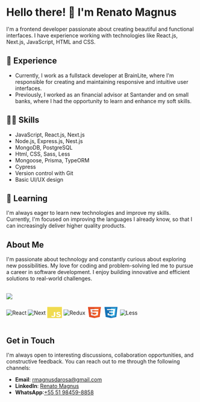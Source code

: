 <h1>Hello there! 👋 I'm Renato Magnus</h1>

 <p>I'm a frontend developer passionate about creating beautiful and functional interfaces. I have experience working with technologies like React.js, Next.js, JavaScript, HTML and CSS.</p>
 
 <h2>💼 Experience</h2>

  <ul>
    <li>Currently, I work as a fullstack developer at BrainLite, where I'm responsible for creating and maintaining responsive and intuitive user interfaces.</li>
    <li>Previously, I worked as an financial advisor at Santander and on small banks, where I had the opportunity to learn and enhance my soft skills.</li>
  </ul>
  
  <h2>👨‍💻 Skills</h2>

  <ul>
    <li>JavaScript, React.js, Next.js</li>
    <li>Node.js, Express.js, Nest.js </li>
    <li>MongoDB, PostgreSQL </li>
    <li>Html, CSS, Sass, Less</li>
   <li>Mongoose, Prisma, TypeORM</li>
    <li>Cypress</li>
    <li>Version control with Git</li>
    <li>Basic UI/UX design</li>
  </ul>

<h2>🌱 Learning</h2>

  <p>I'm always eager to learn new technologies and improve my skills. Currently, I'm focused on improving the languages I already know, so that I can increasingly deliver higher quality products.</p>

 <h2>About Me</h2>
  <p>I'm passionate about technology and constantly curious about exploring new possibilities. My love for coding and problem-solving led me to pursue a career in software development. I enjoy building innovative and efficient solutions to real-world challenges.</p>
 
<br>
<div>
  <img height="180em" src="https://github-readme-stats-sigma-five.vercel.app/api?username=renatomagnus&show_icons=true&theme=default&include_all_commits=true&count_private=true"/>
 <!-- <img height="180em" src="https://github-readme-stats-sigma-five.vercel.app/api/top-langs/?username=renatomagnus&layout=compact"/> -->
</div>
<div style="display: inline_block"><br>
  <img align="center" alt="React" height="30" width="40" src="https://cdn.jsdelivr.net/gh/devicons/devicon/icons/react/react-original.svg"></i>
          <img align="center" alt="Next" height="30" width="40" src="https://cdn.jsdelivr.net/gh/devicons/devicon/icons/nextjs/nextjs-original-wordmark.svg" />
  <img align="center" alt="Js" height="30" width="40" src="https://raw.githubusercontent.com/devicons/devicon/master/icons/javascript/javascript-plain.svg">
  <img align="center" alt="Redux" height="30" width="40" src="https://cdn.jsdelivr.net/gh/devicons/devicon/icons/redux/redux-original.svg" />   
  <img align="center" alt="HTML" height="30" width="40" src="https://raw.githubusercontent.com/devicons/devicon/master/icons/html5/html5-original.svg">
  <img align="center" alt="CSS" height="30" width="40" src="https://raw.githubusercontent.com/devicons/devicon/master/icons/css3/css3-original.svg">
  <img align="center" alt="Less" height="30" width="40" src="https://cdn.jsdelivr.net/gh/devicons/devicon/icons/less/less-plain-wordmark.svg" />
          
</div>
  <br>
 <div>
    <h2>Get in Touch</h2>
  <p>I'm always open to interesting discussions, collaboration opportunities, and constructive feedback. You can reach out to me through the following channels:</p>
<ul>
<li><strong>Email</strong>: <a href="mailto:rmagnusdarosa@gmail.com">rmagnusdarosa@gmail.com</a></li>
<li><strong>LinkedIn</strong>: <a href="https://www.linkedin.com/in/renato-magnus/">Renato Magnus</a></li>
<li><strong>WhatsApp</strong>:<a href="https://wa.me/5551984598858">+55 51 98459-8858</a></li>
</ul>
   </div>
